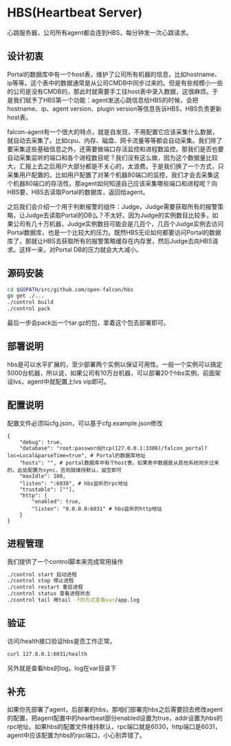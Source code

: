# HBS(Heartbeat Server)

心跳服务器，公司所有agent都会连到HBS，每分钟发一次心跳请求。

## 设计初衷

Portal的数据库中有一个host表，维护了公司所有机器的信息，比如hostname、ip等等。这个表中的数据通常是从公司CMDB中同步过来的。但是有些规模小一些的公司是没有CMDB的，那此时就需要手工往host表中录入数据，这很麻烦。于是我们赋予了HBS第一个功能：agent发送心跳信息给HBS的时候，会把hostname、ip、agent version、plugin version等信息告诉HBS，HBS负责更新host表。

falcon-agent有一个很大的特点，就是自发现，不用配置它应该采集什么数据，就自动去采集了。比如cpu、内存、磁盘、网卡流量等等都会自动采集。我们除了要采集这些基础信息之外，还需要做端口存活监控和进程数监控。那我们是否也要自动采集监听的端口和各个进程数目呢？我们没有这么做，因为这个数据量比较大，汇报上去之后用户大部分都是不关心的，太浪费。于是我们换了一个方式，只采集用户配置的。比如用户配置了对某个机器80端口的监控，我们才会去采集这个机器80端口的存活性。那agent如何知道自己应该采集哪些端口和进程呢？向HBS要，HBS去读取Portal的数据库，返回给agent。

之后我们会介绍一个用于判断报警的组件：Judge，Judge需要获取所有的报警策略，让Judge去读取Portal的DB么？不太好。因为Judge的实例数目比较多，如果公司有几十万机器，Judge实例数目可能会是几百个，几百个Judge实例去访问Portal数据库，也是一个比较大的压力。既然HBS无论如何都要访问Portal的数据库了，那就让HBS去获取所有的报警策略缓存在内存里，然后Judge去向HBS请求。这样一来，对Portal DB的压力就会大大减小。

## 源码安装

```bash
cd $GOPATH/src/github.com/open-falcon/hbs
go get ./...
./control build
./control pack
```

最后一步会pack出一个tar.gz的包，拿着这个包去部署即可。

## 部署说明

hbs是可以水平扩展的，至少部署两个实例以保证可用性。一般一个实例可以搞定5000台机器，所以说，如果公司有10万台机器，可以部署20个hbs实例，前面架设lvs，agent中就配置上lvs vip即可。

## 配置说明

配置文件必须叫cfg.json，可以基于cfg.example.json修改

```
{
    "debug": true,
    "database": "root:password@tcp(127.0.0.1:3306)/falcon_portal?loc=Local&parseTime=true", # Portal的数据库地址
    "hosts": "", # portal数据库中有个host表，如果表中数据是从其他系统同步过来的，此处配置为sync，否则就维持默认，留空即可
    "maxIdle": 100,
    "listen": ":6030", # hbs监听的rpc地址
    "trustable": [""],
    "http": {
        "enabled": true,
        "listen": "0.0.0.0:6031" # hbs监听的http地址
    }
}
```

## 进程管理

我们提供了一个control脚本来完成常用操作

```bash
./control start 启动进程
./control stop 停止进程
./control restart 重启进程
./control status 查看进程状态
./control tail 用tail -f的方式查看var/app.log
```

## 验证

访问/health接口验证hbs是否工作正常。

```bash
curl 127.0.0.1:6031/health
```

另外就是查看hbs的log，log在var目录下

## 补充

如果你先部署了agent，后部署的hbs，那咱们部署完hbs之后需要回去修改agent的配置，把agent配置中的heartbeat部分enabled设置为true，addr设置为hbs的rpc地址。如果hbs的配置文件维持默认，rpc端口就是6030，http端口是6031，agent中应该配置为hbs的rpc端口，小心别弄错了。


